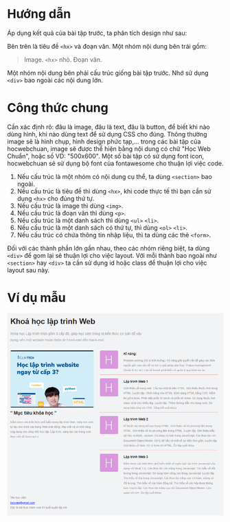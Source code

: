 # Hướng dẫn
Áp dụng kết quả của bài tập trước, ta phân tích design như sau:

Bên trên là tiêu đề `<hx>` và đoạn văn.
Một nhóm nội dung bên trái gồm:
> Image.
> `<hx>` nhỏ.
> Đoạn văn.

Một nhóm nội dung bên phải cấu trúc giống bài tập trước.
Nhớ sử dụng `<div>` bao ngoài các nội dung lớn.

# Công thức chung
Cần xác định rõ: đâu là image, đâu là text, đâu là button, để biết khi nào dùng hình, khi nào dùng text để sử dụng CSS cho đúng.
Thông thường image sẽ là hình chụp, hình design phức tạp,... trong các bài tập của hocwebchuan, image sẽ được thể hiện bằng nội dung có chữ "Học Web Chuẩn", hoặc số VD: "500x600".
Một số bài tập có sử dụng font icon, hocwebchuan sẽ sử dụng bộ font của fontawesome cho thuận lợi việc code.
1. Nếu cấu trúc là một nhóm có nội dung cụ thể, ta dùng `<section>` bao ngoài.
2. Nếu cấu trúc là tiêu đề thì dùng `<hx>`, khi code thực tế thì bạn cần sử dụng `<hx>` cho đúng thứ tự.
3. Nếu cấu trúc là image thì dùng `<img>`.
4. Nếu cấu trúc là đoạn văn thì dùng `<p>`.
5. Nếu cấu trúc là một danh sách thì dùng `<ul>` `<li>`.
6. Nếu cấu trúc là một danh sách có thứ tự, thì dùng `<ol>` `<li>`.
7. Nếu cấu trúc có chứa thông tin nhập liệu, thì ta dùng các thẻ `<form>`.

Đối với các thành phần lớn gần nhau, theo các nhóm riêng biệt, ta dùng `<div>` để gom lại sẽ thuận lợi cho việc layout.
Với mỗi thành bao ngoài như `<section>` hay `<div>` ta cần sử dụng id hoặc class để thuận lợi cho việc layout sau này.

# Ví dụ mẫu
![Alt text](https://github.com/tieuphungiter/ICANTECH/blob/main/Web_01/Unit_04/exercises_01/images/Screenshot_2.png "Hình ảnh ví vụ mẫu")